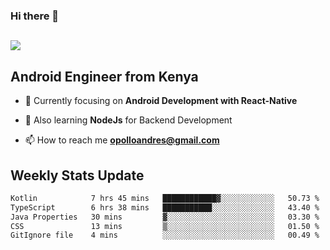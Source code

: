 ### Hi there 👋
<h2 align="left"><img src="https://readme-typing-svg.herokuapp.com?color=000000&lines=I'm+Andrew+Opollo😊;Welcome+to+my+Github😜"> </h2>

## Android Engineer from Kenya


- 🌱 Currently focusing on **Android Development with React-Native**

- 🔭 Also learning **NodeJs** for Backend Development

- 📫 How to reach me **opolloandres@gmail.com**


## Weekly Stats Update
<!--START_SECTION:waka-->

```txt
Kotlin            7 hrs 45 mins   ████████████▓░░░░░░░░░░░░   50.73 %
TypeScript        6 hrs 38 mins   ███████████░░░░░░░░░░░░░░   43.40 %
Java Properties   30 mins         ▓░░░░░░░░░░░░░░░░░░░░░░░░   03.30 %
CSS               13 mins         ▒░░░░░░░░░░░░░░░░░░░░░░░░   01.50 %
GitIgnore file    4 mins          ░░░░░░░░░░░░░░░░░░░░░░░░░   00.49 %
```

<!--END_SECTION:waka-->



